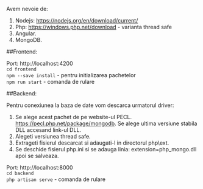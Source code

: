 Avem nevoie de: 
1. Nodejs: https://nodejs.org/en/download/current/
2. Php: https://windows.php.net/download - varianta thread safe
3. Angular.
4. MongoDB.

##Frontend:

Port: http://localhost:4200 <br/>
`cd frontend` <br/>
`npm --save install` - pentru initializarea pachetelor <br/>
`npm run start` - comanda de rulare


##Backend:

Pentru conexiunea la baza de date vom descarca urmatorul driver:
1. Se alege acest pachet de pe website-ul PECL. https://pecl.php.net/package/mongodb. Se alege ultima versiune stabila DLL accesand link-ul DLL.
2. Alegeti versiunea thread safe.
3. Extrageti fisierul descarcat si adaugati-l in directorul php\ext.
4. Se deschide fisierul php.ini si se adauga linia: extension=php_mongo.dll apoi se salveaza.


Port: http://localhost:8000 <br/>
`cd backend` <br/>
`php artisan serve` - comanda de rulare
